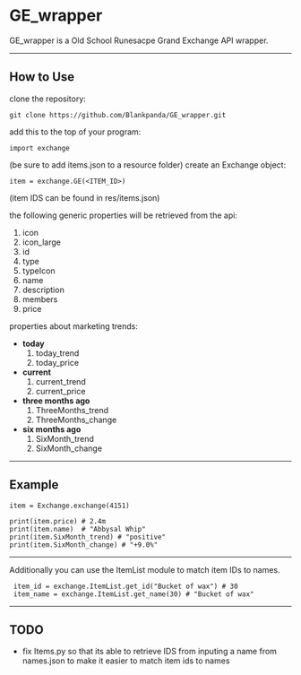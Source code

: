 # GE_wrapper
GE_wrapper is a Old School Runesacpe Grand Exchange API wrapper.

---
How to Use
---

clone the repository:
    
    git clone https://github.com/Blankpanda/GE_wrapper.git

add this to the top of your program:
    
    import exchange
    
(be sure to add items.json to a resource folder)
create an Exchange object:
   
    item = exchange.GE(<ITEM_ID>)
(item IDS can be found in res/items.json)

the following generic properties will be retrieved from the api:
  1. icon
  2. icon_large
  3. id
  4. type
  5. typeIcon
  6. name
  7. description
  8. members
  9. price
  
properties about marketing trends:
  
  * **today**
    1. today_trend
    2. today_price
  * **current**
    1. current_trend
    2. current_price
  * **three months ago**
    1. ThreeMonths_trend
    2. ThreeMonths_change
  * **six months ago**
    1. SixMonth_trend
    2. SixMonth_change
 
---
Example
---
    item = Exchange.exchange(4151)
    
    print(item.price) # 2.4m
    print(item.name)  # "Abbysal Whip"
    print(item.SixMonth_trend) # "positive"
    print(item.SixMonth_change) # "+9.0%"

---
Additionally you can use the ItemList module to match item IDs to names.

     item_id = exchange.ItemList.get_id("Bucket of wax") # 30
     item_name = exchange.ItemList.get_name(30) # "Bucket of wax"
  
---
TODO
---
  * fix Items.py so that its able to retrieve IDS from inputing a name from names.json to make it easier to match item ids to names
  

  

